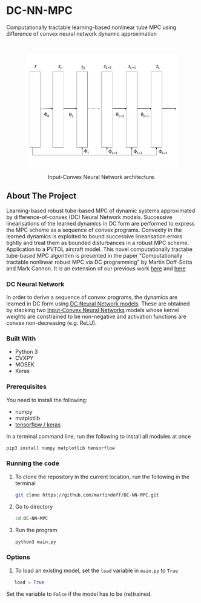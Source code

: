 # DC-NN-MPC
Computationally tractable learning-based nonlinear tube MPC using difference of convex neural network dynamic approximation 


<br />
<p align="center">
   <img src="https://github.com/martindoff/DC-NN-MPC/blob/main/plot/NN.png" alt="Logo" width="400" height="300">
  <p align="center">
   Input-Convex Neural Network architecture. 
    <br />  
  </p>
</p>

<!-- ABOUT THE PROJECT -->
## About The Project

Learning-based robust tube-based MPC of dynamic systems approximated by difference-of-convex (DC) Neural Network models. Successive linearisations of the learned dynamics in DC form are performed to express the MPC scheme as a sequence of convex programs.  Convexity in the learned dynamics is exploited to bound successive linearisation errors tightly and treat them as bounded disturbances in a robust MPC scheme. Application to a PVTOL aircraft model. This novel computationally tractabe tube-based MPC algorithm is presented in the paper "Computationally tractable nonlinear robust MPC via DC programming" by Martin Doff-Sotta and Mark Cannon. It is an extension of our previous work [here](https://github.com/martindoff/DC-TMPC) and [here](https://ora.ox.ac.uk/objects/uuid:a3a0130b-5387-44b3-97ae-1c9795b91a42/download_file?safe_filename=Doff-Sotta_and_Cannon_2022_Difference_of_convex.pdf&file_format=application%2Fpdf&type_of_work=Conference+item)

### DC Neural Network 
In order to derive a sequence of convex programs, the dynamics are learned in DC form using [DC Neural Network models](https://github.com/martindoff/DC-Deep-Neural-Network). These are obtained by stacking two [Input-Convex Neural Networks](http://proceedings.mlr.press/v70/amos17b/amos17b.pdf) models whose kernel weights are constrained to be non-negative and activation functions are convex non-decreasing (e.g. ReLU). 

### Built With

* Python 3
* CVXPY
* MOSEK
* Keras

### Prerequisites

You need to install the following:
* numpy
* matplotlib
* [tensorflow / keras](https://keras.io/getting_started/)

In a terminal command line, run the following to install all modules at once

   ```sh
   pip3 install numpy matplotlib tensorflow
   ```

### Running the code

1. To clone the repository in the current location, run the following in the terminal
   ```sh
   git clone https://github.com/martindoff/DC-NN-MPC.git
   ```
2. Go to directory 
   ```sh
   cd DC-NN-MPC
   ```
   
3. Run the program
   ```python
   python3 main.py
   ```
### Options 
   
1. To load an existing model, set the `load` variable in `main.py` to `True`
```python
   load = True
   ``` 
   
   Set the variable to `False` if the model has to be (re)trained. 

